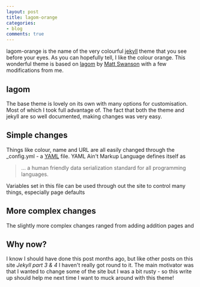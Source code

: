 ```yaml
---
layout: post
title: lagom-orange
categories:
- blog
comments: true
---
```

lagom-orange is the name of the very colourful [jekyll][jk] theme that you see before your eyes. As you can hopefully tell, I like the colour orange. This wonderful theme is based on [lagom][l] by [Matt Swanson][ms] with a few modifications from me.

## lagom
The base theme is lovely on its own with many options for customisation. Most of which I took full advantage of. The fact that both the theme and jekyll are so well documented, making changes was very easy.

## Simple changes
Things like colour, name and URL are all easily changed through the _config.yml - a [YAML][y] file. YAML Ain't Markup Language defines itself as

>... a human friendly data serialization
> standard for all programming languages.

Variables set in this file can be used through out the site to control many things, especially page defaults 


## More complex changes
The slightly more complex changes ranged from adding addition pages and  

##

## Why now?
I know I should have done this post months ago, but like other posts on this site *Jekyll part 3 & 4* I haven't really got round to it. The main motivator was that I wanted to change some of the site but I was a bit rusty - so this write up should help me next time I want to muck around with this theme!


[jk]: http://www.jekyllrb.com 
[l]: https://github.com/swanson/lagom
[ms]: http://www.mdswanson.com/
[y]: http://www.yaml.org/